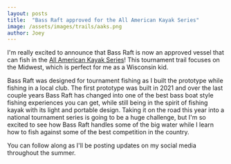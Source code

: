 ```yaml
---
layout: posts
title:  "Bass Raft approved for the All American Kayak Series"
image: /assets/images/trails/aaks.png
author: Joey
---
```


I'm really excited to announce that Bass Raft is now an approved vessel that can fish 
in the [All American Kayak Series](https://allamericankayakseries.com)! 
This tournament trail focuses on the Midwest, which is perfect for me as a Wisconsin kid.

Bass Raft was designed for tournament fishing as I built the prototype while fishing in a local club. 
The first prototype was built in 2021 and over the last couple years Bass Raft has changed into one of 
the best bass boat style fishing experiences you can get, while still being in the spirit of fishing kayak
 with its light and portable design. Taking it on the road this year into a national tournament series is 
going to be a huge challenge, but I'm so excited to see how Bass Raft handles some of the big water while 
I learn how to fish against some of the best competition in the country.

You can follow along as I'll be posting updates on my social media throughout the summer.
